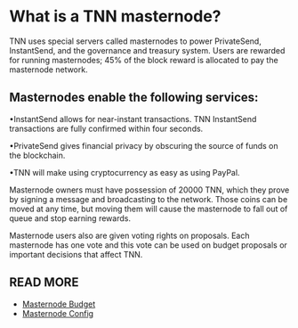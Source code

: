 What is a TNN masternode?
===========================

TNN uses special servers called masternodes to power PrivateSend, InstantSend, and the governance and treasury system. Users are rewarded for running masternodes; 45% of the block reward is allocated to pay the masternode network.

Masternodes enable the following services:
-------------------------------------------
•InstantSend allows for near-instant transactions. TNN InstantSend transactions are fully confirmed within four seconds.

•PrivateSend gives financial privacy by obscuring the source of funds on the blockchain.

•TNN will make using cryptocurrency as easy as using PayPal.

Masternode owners must have possession of 20000 TNN, which they prove by signing a message and broadcasting to the network. Those coins can be moved at any time, but moving them will cause the masternode to fall out of queue and stop earning rewards.


Masternode users also are given voting rights on proposals. Each masternode has one vote and this vote can be used on budget proposals or important decisions that affect TNN.

READ MORE
----------
- [Masternode Budget](masternode-budget.md)
- [Masternode Config](masternode_conf.md)

